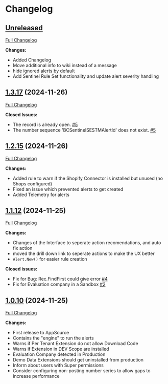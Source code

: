 # Changelog

## [Unreleased](https://github.com/skywinder/ActionSheetPicker-3.0/tree/HEAD)

[Full Changelog](https://github.com/skywinder/ActionSheetPicker-3.0/compare/1.3.17...HEAD)

**Changes:**

- Added Changelog
- Move additional info to wiki instead of a message
- hide ignored alerts by default
- Add Sentinel Rule Set functionality and update alert severity handling


## [1.3.17](https://github.com/StefanMaron/BusinessCentral.Sentinel/tree/1.3.17) (2024-11-26)

[Full Changelog](https://github.com/StefanMaron/BusinessCentral.Sentinel/compare/1.2.15...1.3.17)

**Closed Issues:**

- The record is already open. [\#5](https://github.com/StefanMaron/BusinessCentral.Sentinel/issues/5)
- The number sequence 'BCSentinelSESTMAlertId' does not exist. [\#5](https://github.com/StefanMaron/BusinessCentral.Sentinel/issues/5)

## [1.2.15](https://github.com/StefanMaron/BusinessCentral.Sentinel/tree/1.2.15) (2024-11-26)

[Full Changelog](https://github.com/StefanMaron/BusinessCentral.Sentinel/compare/1.1.12...1.2.15)

**Changes:**

- Added rule to warn if the Shopify Connector is installed but unused (no Shops configured)
- Fixed an issue which prevented alerts to get created
- Added Telemetry for alerts

## [1.1.12](https://github.com/StefanMaron/BusinessCentral.Sentinel/tree/1.1.12) (2024-11-25)

[Full Changelog](https://github.com/StefanMaron/BusinessCentral.Sentinel/compare/1.0.10...1.1.12)

**Changes:**

- Changes of the Interface to seperate action recomendations, and auto fix action
- moved the drill down link to seperate actions to make the UX better
- `Alert.New()` for easier rule creation

**Closed issues:**

- Fix for Bug: Rec.FindFirst could give error [\#4](https://github.com/StefanMaron/BusinessCentral.Sentinel/issues/4)
- Fix for Evaluation company in a Sandbox [\#2](https://github.com/StefanMaron/BusinessCentral.Sentinel/issues/2)


## [1.0.10](https://github.com/StefanMaron/BusinessCentral.Sentinel/tree/1.0.10) (2024-11-25)

[Full Changelog](https://github.com/StefanMaron/BusinessCentral.Sentinel/commits/1.0.10)

**Changes:**

- First release to AppSource
- Contains the "engine" to run the alerts
- Warns if Per Tenant Extension do not allow Download Code
- Warns if Extension in DEV Scope are installed
- Evaluation Company detected in Production
- Demo Data Extensions should get uninstalled from production
- Inform about users with Super permissions
- Consider configuring non-posting number series to allow gaps to increase performance